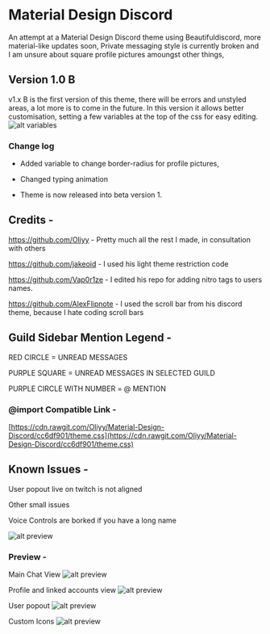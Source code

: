 # Material Design Discord

An attempt at a Material Design Discord theme using Beautifuldiscord, more material-like updates soon, Private messaging style is currently
broken and I am unsure about square profile pictures amoungst other things,

## Version 1.0 B

v1.x B is the first version of this theme, there will be errors and unstyled areas, a lot more is to come in the future.
In this version it allows better customisation, setting a few variables at the top of the css for easy editing.
![alt variables](http://i.imgur.com/i1qhIGY.png)


### Change log

+ Added variable to change border-radius for profile pictures,

+ Changed typing animation

+ Theme is now released into beta version 1.


## Credits -

https://github.com/Oliyy - Pretty much all the rest I made, in consultation with others

https://github.com/jakeoid - I used his light theme restriction code

https://github.com/Vap0r1ze - I edited his repo for adding nitro tags to users names.

https://github.com/AlexFlipnote - I used the scroll bar from his discord theme, because I hate coding scroll bars


## Guild Sidebar Mention Legend -

RED CIRCLE = UNREAD MESSAGES

PURPLE SQUARE = UNREAD MESSAGES IN SELECTED GUILD

PURPLE CIRCLE WITH NUMBER = @ MENTION

### @import Compatible Link -
[https://cdn.rawgit.com/Oliyy/Material-Design-Discord/cc6df901/theme.css](https://cdn.rawgit.com/Oliyy/Material-Design-Discord/cc6df901/theme.css)

## Known Issues -

User popout live on twitch is not aligned

Other small issues

Voice Controls are borked if you have a long name

![alt preview](http://i.imgur.com/x1OsSq5.png)


### Preview -

Main Chat View
![alt preview](http://i.imgur.com/5tWV5y7.png)

Profile and linked accounts view
![alt preview](http://i.imgur.com/8iYwygc.png)

User popout
![alt preview](http://i.imgur.com/qX1J4aY.png)

Custom Icons
![alt preview](http://i.imgur.com/KvCwgC1.png)
